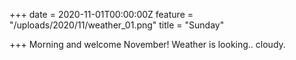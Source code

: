 +++
date = 2020-11-01T00:00:00Z
feature = "/uploads/2020/11/weather_01.png"
title = "Sunday"

+++
Morning and welcome November! Weather is looking.. cloudy.